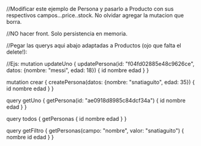 //Modificar este ejemplo de Persona y pasarlo a Producto con sus respectivos campos...price..stock. No olvidar agregar la mutacion que borra.

//NO hacer front. Solo persistencia en memoria.

//Pegar las querys aqui abajo adaptadas a Productos (ojo que falta el delete!):

//Ejs:
mutation updateUno {
updatePersona(id: "f04fd02885e48c9626ce", datos: {nombre: "messi", edad: 18}) {
id
nombre
edad
}
}

mutation crear {
createPersona(datos: {nombre: "snatiaguito", edad: 35}) {
id
nombre
edad
}
}

query getUno {
getPersona(id: "ae0918d8985c84dcf34a") {
id
nombre
edad
}
}

query todos {
getPersonas {
id
nombre
edad
}
}

query getFiltro {
getPersonas(campo: "nombre", valor: "snatiaguito") {
nombre
id
edad
}
}
